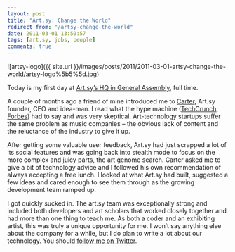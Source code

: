 ```yaml
---
layout: post
title: "Art.sy: Change the World"
redirect_from: "/artsy-change-the-world"
date: 2011-03-01 13:50:57
tags: [art.sy, jobs, people]
comments: true
---
```

![artsy-logo]({{ site.url }}/images/posts/2011/2011-03-01-artsy-change-the-world/artsy-logo%5b5%5d.jpg)

Today is my first day at [Art.sy’s HQ in General Assembly](http://www.generalassemb.ly), full time.

A couple of months ago a friend of mine introduced me to [Carter](http://twitter.com/carterac), Art.sy founder, CEO and idea-man. I read what the hype machine ([TechCrunch](http://techcrunch.com/2010/11/24/art-sy-1-25-million-schmidt-murdoch-dorsey/), [Forbes](http://blogs.forbes.com/raquellaneri/2010/11/11/names-you-need-to-know-in-2011-art-sy/?boxes=financechannelforbes)) had to say and was very skeptical. Art-technology startups suffer the same problem as music companies – the obvious lack of content and the reluctance of the industry to give it up.

After getting some valuable user feedback, Art.sy had just scrapped a lot of its social features and was going back into stealth mode to focus on the more complex and juicy parts, the art genome search. Carter asked me to give a bit of technology advice and I followed his own recommendation of always accepting a free lunch. I looked at what Art.sy had built, suggested a few ideas and cared enough to see them through as the growing development team ramped up.

I got quickly sucked in. The art.sy team was exceptionally strong and included both developers and art scholars that worked closely together and had more than one thing to teach me. As both a coder and an exhibiting artist, this was truly a unique opportunity for me. I won’t say anything else about the company for a while, but I do plan to write a lot about our technology. You should [follow me on Twitter](http://twitter.com/dblockdotorg).
